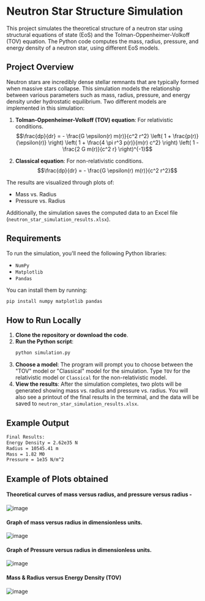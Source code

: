 # Neutron Star Structure Simulation

This project simulates the theoretical structure of a neutron star using structural equations of state (EoS) and the Tolman-Oppenheimer-Volkoff (TOV) equation. The Python code computes the mass, radius, pressure, and energy density of a neutron star, using different EoS models.

## Project Overview

Neutron stars are incredibly dense stellar remnants that are typically formed when massive stars collapse. This simulation models the relationship between various parameters such as mass, radius, pressure, and energy density under hydrostatic equilibrium. Two different models are implemented in this simulation:

1. **Tolman-Oppenheimer-Volkoff (TOV) equation**: For relativistic conditions.
   $$\frac{dp}{dr} = - \frac{G \epsilon(r) m(r)}{c^2 r^2} \left( 1 + \frac{p(r)}{\epsilon(r)} \right) \left( 1 + \frac{4 \pi r^3 p(r)}{m(r) c^2} \right) \left( 1 - \frac{2 G m(r)}{c^2 r} \right)^{-1}$$

2. **Classical equation**: For non-relativistic conditions.
   $$\frac{dp}{dr} = - \frac{G \epsilon(r) m(r)}{c^2 r^2}$$

The results are visualized through plots of:

- Mass vs. Radius
- Pressure vs. Radius

Additionally, the simulation saves the computed data to an Excel file (`neutron_star_simulation_results.xlsx`).

## Requirements

To run the simulation, you'll need the following Python libraries:

- `NumPy`
- `Matplotlib`
- `Pandas`

You can install them by running:

```bash
pip install numpy matplotlib pandas
```

## How to Run Locally

1. **Clone the repository or download the code**.
2. **Run the Python script**:
   ```bash
   python simulation.py
   ```
3. **Choose a model**: The program will prompt you to choose between the "TOV" model or "Classical" model for the simulation. Type `TOV` for the relativistic model or `Classical` for the non-relativistic model.
4. **View the results**: After the simulation completes, two plots will be generated showing mass vs. radius and pressure vs. radius. You will also see a printout of the final results in the terminal, and the data will be saved to `neutron_star_simulation_results.xlsx`.

## Example Output
```bash
Final Results:
Energy Density = 2.62e35 N
Radius = 10545.41 m
Mass = 1.82 M0
Pressure = 1e35 N/m^2
```

## Example of Plots obtained

#### Theoretical curves of mass versus radius, and pressure versus radius -
![image](https://github.com/user-attachments/assets/49d2dbdc-b940-4aff-854a-9007957c2950)

#### Graph of mass versus radius in dimensionless units.
![image](https://github.com/user-attachments/assets/6f4ba791-f6cb-4fc3-95fb-44244c10bdc1)

#### Graph of Pressure versus radius in dimensionless units.
![image](https://github.com/user-attachments/assets/ce32ab37-0fd2-4409-b394-db81045da9a3)

#### Mass & Radius versus Energy Density (TOV)
![image](https://github.com/user-attachments/assets/a4c94a0f-328c-4059-8b6f-87f64327548b)

